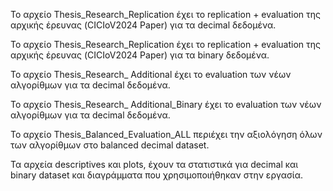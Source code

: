 Το αρχείο Thesis_Research_Replication έχει το replication + evaluation της αρχικής έρευνας (CICIoV2024 Paper) για τα decimal δεδομένα.

Το αρχείο Thesis_Research_Replication έχει το replication + evaluation της αρχικής έρευνας (CICIoV2024 Paper) για τα binary δεδομένα.

Το αρχείο Thesis_Research_ Additional έχει το evaluation των νέων αλγορίθμων για τα decimal δεδομένα.

Το αρχείο Thesis_Research_ Additional_Binary έχει το evaluation των νέων αλγορίθμων για τα decimal δεδομένα.

Το αρχείο Thesis_Balanced_Evaluation_ALL περιέχει την αξιολόγηση όλων των αλγορίθμων στο balanced decimal dataset.

Τα αρχεία descriptives και plots, έχουν τα στατιστικά για decimal και binary dataset και διαγράμματα που χρησιμοποιήθηκαν στην εργασία. 
